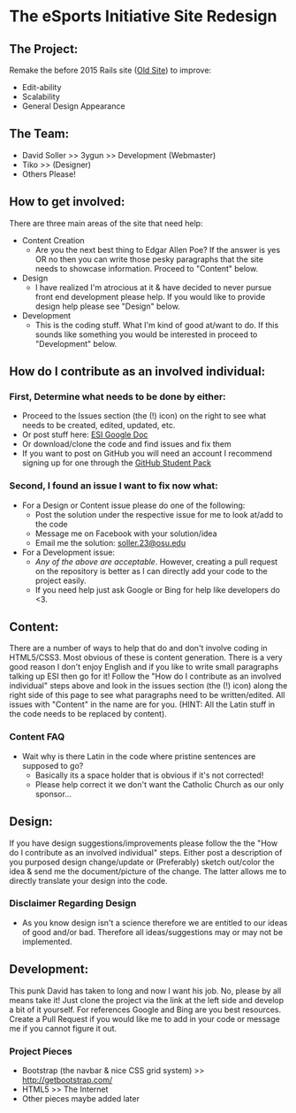# The eSports Initiative Site Redesign

## The Project:
Remake the before 2015 Rails site ([Old Site](https://github.com/mcrazy20/ESITestWebsite)) to improve:
- Edit-ability
- Scalability
- General Design Appearance

## The Team:
- David Soller >> 3ygun >> Development (Webmaster)
- Tiko >> (Designer)
- Others Please!

## How to get involved:
There are three main areas of the site that need help:
- Content Creation
	- Are you the next best thing to Edgar Allen Poe? If the answer is yes OR no then you can write those pesky paragraphs that the site needs to showcase information. Proceed to "Content" below.
- Design
	- I have realized I'm atrocious at it & have decided to never pursue front end development please help. If you would like to provide design help please see "Design" below.
- Development
	- This is the coding stuff. What I'm kind of good at/want to do. If this sounds like something you would be interested in proceed to "Development" below.

## How do I contribute as an involved individual:
### First, Determine what needs to be done by either:
- Proceed to the Issues section (the (!) icon) on the right to see what needs to be created, edited, updated, etc.
 - Or post stuff here: [ESI Google Doc](https://docs.google.com/document/d/1IKreZBQC88fdj03ebE1nc6mb2K8nZt92_ZzFM6hrZUg/edit?usp=sharing)
- Or download/clone the code and find issues and fix them
- If you want to post on GitHub you will need an account I recommend signing up for one through the [GitHub Student Pack](https://education.github.com/pack)

### Second, I found an issue I want to fix now what:
- For a Design or Content issue please do one of the following:
	- Post the solution under the respective issue for me to look at/add to the code
	- Message me on Facebook with your solution/idea
	- Email me the solution: soller.23@osu.edu
- For a Development issue:
	- *Any of the above are acceptable*. However, creating a pull request on the repository is better as I can directly add your code to the project easily.
	- If you need help just ask Google or Bing for help like developers do <3.

## Content:
There are a number of ways to help that do and don't involve coding in HTML5/CSS3. Most obvious of these is content generation. There is a very good reason I don't enjoy English and if you like to write small paragraphs talking up ESI then go for it! Follow the "How do I contribute as an involved individual" steps above and look in the issues section (the (!) icon) along the right side of this page to see what paragraphs need to be written/edited. All issues with "Content" in the name are for you. (HINT: All the Latin stuff in the code needs to be replaced by content). 

### Content FAQ
- Wait why is there Latin in the code where pristine sentences are supposed to go?
	- Basically its a space holder that is obvious if it's not corrected!
	- Please help correct it we don't want the Catholic Church as our only sponsor...

## Design:
If you have design suggestions/improvements please follow the the "How do I contribute as an involved individual" steps. Either post a description of you purposed design change/update or (Preferably) sketch out/color the idea & send me the document/picture of the change. The latter allows me to directly translate your design into the code.

### Disclaimer Regarding Design
- As you know design isn't a science therefore we are entitled to our ideas of good and/or bad. Therefore all ideas/suggestions may or may not be implemented.  


## Development:
This punk David has taken to long and now I want his job. No, please by all means take it! Just clone the project via the link at the left side and develop a bit of it yourself. For references Google and Bing are you best resources. Create a Pull Request if you would like me to add in your code or message me if you cannot figure it out.

### Project Pieces
- Bootstrap (the navbar & nice CSS grid system) >> http://getbootstrap.com/
- HTML5 >> The Internet
- Other pieces maybe added later
